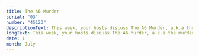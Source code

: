 ```yaml
---
title: The A6 Murder
serial: "03"
number: "45123"
descriptionText: This week, your hosts discuss The A6 Murder, a.k.a the murder of Michael Gregsten and the attempted murder of      Valerie Storie. Joe (the lackey sitting in the corner) explains the DNA evidence and Sandra talks about why her mum thinks she    has brain damage.
longText: This week, your hosts discuss The A6 Murder, a.k.a the murder of Michael Gregsten and the attempted murder of             Valerie Storie. Joe (the lackey sitting in the corner) explains the DNA evidence and Sandra talks about why her mum thinks she    has brain damage. 
date: 1
month: July
---
```

